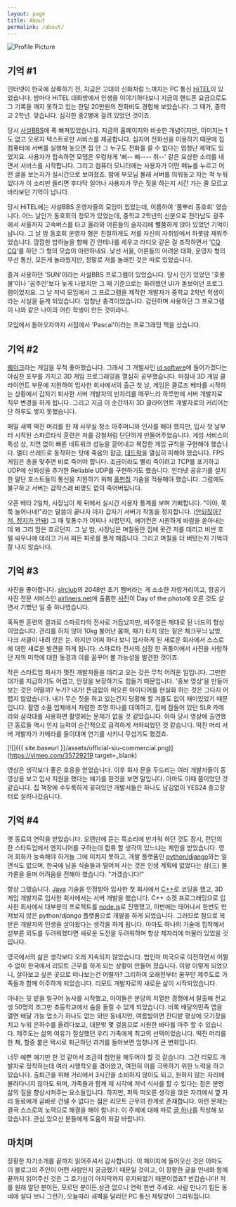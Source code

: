 ```yaml
---
layout: page
title: About
permalink: /about/
---
```


<img src="{{ site.baseurl }}/assets/reid-box.png" title="Profile Picture" class="profile">

## 기억 #1

인터넷이 한국에 상륙하기 전, 지금은 고대의 신화처럼 느껴지는 PC 통신 [HiTEL](https://namu.wiki/w/%ED%95%98%EC%9D%B4%ED%85%94)이 있었습니다. 밤마다 HiTEL 대화방에서 인생을 이야기하다보니 지금의 핸드폰 요금으로도 그 기록을 깨지 못하고 있는 한달 20만원의 전화비도 경험해 보았습니다. 그 때가, 중학교 2학년. 맞습니다. 심각한 중2병에 걸려 있었던 것이죠.

당시 [사설BBS](https://namu.wiki/w/%EC%82%AC%EC%84%A4%20BBS)에 푹 빠져있었습니다. 지금의 홈페이지와 비슷한 개념이지만, 이미지는 1도 없고 오로지 텍스트로만 서비스를 제공합니다. 심지어 전화선을 이용하기 때문에 집 컴퓨터에 서버를 실행해 놓으면 집 안 그 누구도 전화를 쓸 수 없다는 엄청난 제약도 있었지요. 사용자가 접속하면 모뎀은 우렁차게 '삐-- 삐---- 취--' 같은 요상한 소리를 내면서 서비스를 시작합니다. 그리고 컴퓨터 모니터에는 사용자가 어떤 메뉴를 누르고 어떤 글을 보는지가 실시간으로 보여졌죠. 밤에 부모님 몰래 서버를 띄워놓고 자는 척 누워있다가 이 소리만 들리면 후다닥 일어나 사용자가 무슨 짓을 하는지 시간 가는 줄 모르고 바라보던 기억이 납니다.

당시 HiTEL에는 사설BBS 운영자들의 모임이 있었는데, 이름하여 '풀뿌리 동호회' 였습니다. 어느 날인가 동호회의 정모가 있었는데, 중학교 2학년의 신분으로 전라남도 광주에서 서울까지 고속버스를 타고 올라와 어른들의 술자리에 뻘쭘하게 앉아 있었던 기억이 납니다. 그 날 밤 동호회 운영자 형은 친절하게도 저를 자신의 자취방에서 하룻밤 재워주었습니다. 깜깜한 밤하늘을 향해 긴 안테나를 세우고 라디오 같은 걸 조작하면서 '[CQ CQ](https://namu.wiki/w/%EC%95%84%EB%A7%88%EC%B6%94%EC%96%B4%20%EB%AC%B4%EC%84%A0)'를 하던 그 형의 모습이 아련하네요. 낯선 서울, 어른들의 어려운 대화, 운영자 형의 무선 통신, 모든게 놀라웠지만, 정말로 저를 놀래킨 것은 따로 있었습니다.

즐겨 사용하던 'SUN'이라는 사설BBS 프로그램이 있었습니다. 당시 인기 있었던 '호롱불'이나 '곰주인'보다 늦게 나왔지만 그 때 기준으로는 화려했던 UI가 돋보이던 프로그램이었지요. 그 날 저녁 모임에서 그 프로그램을 제작한 개발자가 중학교 2학년 학생이라는 사실을 듣게 되었습니다. 엄청난 충격이었습니다. 감탄하며 사용하던 그 프로그램이 나와 같은 나이의 어린 학생이 만든 것이라니.

모임에서 돌아오자마자 서점에서 'Pascal'이라는 프로그래밍 책을 샀습니다.

## 기억 #2

[퀘이크](https://namu.wiki/w/%ED%80%98%EC%9D%B4%ED%81%AC%20%EC%8B%9C%EB%A6%AC%EC%A6%88)라는 게임을 무척 좋아했습니다. 그래서 그 개발사인 [id softwre](https://www.idsoftware.com/)에 들어가겠다는 야심찬 포부를 가지고 3D 게임 프로그래밍을 열심히 공부했습니다. 마침내 3D 게임 클라이언트 부문에 지원하여 입사한 회사에서의 출근 첫 날, 게임은 클로즈 베타를 시작하는 상황에서 갑자기 퇴사한 서버 개발자의 빈자리를 메꾸느라 하루만에 서버 개발자로 직무 변경을 하게 됩니다. 그리고 지금 이 순간까지 3D 클라이언트 개발자로의 커리어는 단 하루도 쌓지 못했습니다.

매일 새벽 떡진 머리를 한 채 사무실 청소 아주머니와 인사를 해야 했지만, 입사 첫 날부터 시작된 스파르타식 훈련은 저를 강철처럼 단단하게 만들어주었습니다. 게임 서비스의 특성 상, 지연 없이 빠른 네트워크 성능을 끌어내고 복잡한 게임 규칙을 구현해야 했습니다. 멀티 쓰레드로 동작하는 탓에 죽음의 잠금, [데드락](https://namu.wiki/w/Deadlock)을 열심히 피해야 했습니다. FPS 게임은 총을 맞추면 바로 죽어야 합니다. 조금이라도 빨리 죽이려고 TCP를 포기하고 UDP에 신뢰성을 추가한 Reliable UDP를 구현하기도 했습니다. 인터넷 공유기를 설치한 말단 호스트들의 통신을 지원하기 위해 [홀펀칭](https://en.wikipedia.org/wiki/Hole_punching_(networking)) 기술을 적용해야 했습니다. 그럼에도 불구하고 서버는 갑작스레 비명도 없이 죽어버립니다.

오픈 베타 2일차, 사장님이 제 뒤에서 실시간 사용자 통계를 보며 기뻐합니다. "이야, 쭉쭉 늘어나네!"라는 말씀이 끝나자 마자 갑자기 서버가 작동을 정지합니다. ([안되잖아? 저, 정지가 안돼](https://namu.wiki/w/%EC%9E%A5%EB%B9%84%EB%A5%BC%20%EC%A0%95%EC%A7%80%ED%95%A9%EB%8B%88%EB%8B%A4)) 그 때 뒷통수가 어찌나 시렵던지, 에어컨은 시원하게 바람을 쏟아내는데 왜 그리 땀은 흐르던지. 그 날 밤, 사장님은 며칠동안 집에 못간 저를 데리고 비싼 호텔 싸우나에 데리고 가서 찌든 피로를 풀게 해줍니다. 그리고 며칠을 더 버텼는지 기억이 잘 나지 않습니다.

## 기억 #3

사진을 좋아합니다. [slrclub](http://www.slrclub.com/bbs/zboard.php?id=today_pictures)의 2048번 초기 멤버라는 게 소소한 자랑거리이고, 항공기 사진 전문 서비스인 [airliners.net](https://www.airliners.net/)에 출품한 [사진](https://www.airliners.net/photo/Korean-Air/Airbus-A330-223/1642056/L)이 Day of the photo에 오른 것도 살면서 기뻤던 일 중 하나였습니다. 

혹독한 훈련의 결과로 스파르타의 전사로 거듭났지만, 비주얼은 제대로 된 너드의 형상이었습니다. 관리를 하지 않아 10kg 불어난 몸매, 때가 타지 않는 짙은 체크무늬 남방, 다크 서클이 내려 앉은 눈. 하지만 어찌 하다 보니 입사하게 된 새로운 회사에서 스스로에 대한 새로운 발견을 하게 됩니다. 스파르타 전사의 심장 한 귀퉁이에서 사진을 사랑하던 자의 미학에 대한 동경과 이를 꿈꾸어 볼 가능성을 발견한 것이죠.

작은 스타트업 회사가 멋진 개발자들을 데리고 오는 것은 무척 어려운 일입니다. 그만한 대가를 지급하기도 어렵고, 안정을 보장하기도 힙들기 때문입니다. '홍보 영상'을 만들어 보는 것은 어떨까? 누가? 내가! 뜬금없이 떠오른 아이디어를 현실화 하는 것은 그다지 어렵지 않았습니다. 내가 무슨 짓을 하고 있는건지 당황해 할 겨를도 없이 재미있었기 때문입니다. 촬영 소품 업체에서 저렴한 조명 하나를 대여하고, 집에 잠들어 있던 SLR 카메라와 삼각대를 사용하면 촬영에는 문제가 없을 것 같았습니다. 아마 당시 영상에 출연했던 동료들 역시 인지 능력이 순간적으로 급격하게 저하되었던 것 같습니다. 떡진 머리 서버 개발자가 카메라를 들이대며 연기를 시키니 무섭기도 했겠죠.

[![]({{ site.baseurl }}/assets/official-siu-commercial.png)](https://vimeo.com/35729219 target=_blank)

영상은 생각보다 좋은 호응을 얻었습니다. 이후 회사 문을 두드리는 여러 개발자들이 동영상을 보고 입사 지원을 했다는 얘기를 한것을 보면 말입니다. 아마도 이때 쯤이었던 것 같습니다. 집 책장에 수두룩하게 꽂혀있던 개발서들은 하나도 남김없이 YES24 중고장터로 실려나갔습니다.

## 기억 #4

옛 동료의 연락을 받았습니다. 오랜만에 듣는 목소리에 반가워 하던 것도 잠시, 런던의 한 스타트업에서 엔지니어를 구하는데 합류 할 생각이 있느냐는 제안을 받았습니다. 영어 회화가 능숙해야 하거늘 그에 미치지 못하고, 개발 플랫폼인 [python/django](https://www.djangoproject.com/)와는 일면식도 없으며, 한국에 남을 식솔들과 떨어져 사는 것은 인생 계획에 없었다는 삼(三) 불가론을 들며 어려움을 전해야 했습니다. "가겠습니다!"

항상 그랬습니다. [Java](https://www.java.com/ko/) 기술을 인정받아 입사한 첫 회사에서 [C++](https://ko.wikipedia.org/wiki/C%2B%2B)로 코딩을 했고, 3D 게임 개발자로 입사한 회사에서는 서버 개발을 했습니다. C++ 소켓 프로그래밍으로 입사한 회사에서 대부분의 프로젝트를 [node.js](https://nodejs.org/ko/)로 진행했고, 이번에는 태어나서 한번도 만져보지 않은 python/django 플랫폼으로 개발을 하게 되었습니다. 그러므로 참으로 복받은 개발자의 인생을 살아왔다는 생각을 하게 됩니다. 아마도 하나의 기술에 집착해서 섣부른 외도를 두려워했다면 새로운 도전을 두려워하며 항상 제자리에 머물러 있었을 것입니다.

영국에서의 삶은 생각보다 오래 지속되지 않았습니다. 법인이 미국으로 이전하면서 어쩔 수 없이 한국에서 리모트 근무를 하게 되는 상황이 만들어 졌습니다. 이왕 이렇게 되었으니, 살아보고 싶은 곳으로 떠나보는건 어떨까? 그리하여 오래전부터 꿈꾸던 제주도로 가족들과 함께 이주하게 되었습니다. 리모트 개발자로의 새로운 삶이 시작되었습니다.

아내는 뒷 밭을 일구어 농사를 시작했고, 아이들은 분당의 치열한 경쟁에서 탈출해 전교생 50명의 조그만 초등학교에서 숨을 돌릴 수 있게 되었습니다. 비록 배달의민족 앱을 열면 배달 가능 업소가 하나도 없는 외딴 동네지만, 여름밤이면 잔디밭 평상에 모기장을 치고 누워 은하수를 올려다보고, 대문밖 몇 걸음으로 시원한 바다를 마주 할 수 있습니다. 제주도는 삶의 여유가 절실했던 우리 가족에게 최고의 선택이었습니다. 떡진 머리를 한 채, 할증 붙은 택시로 퇴근하던 과거를 돌아보면 엄청나게 큰 변화입니다.

너무 예쁜 얘기만 한 것 같아서 조금의 첨언을 해두어야 할 것 같습니다. 그간 리모트 개발자로 정착하는데 여러 시행착오를 겪어왔고, 여전히 이를 극복하기 위한 노력을 하고 있습니다. 출퇴근을 위해 거리에서 3시간을 소비하지 않아도 되고, 원하지 않는 자리에 불려다니지 않아도 되며, 가족들과 함께 제 시각에 저녁 식사를 할 수 있다는 점은 분명 삶의 질을 향상시켜주는 요소들입니다. 하지만, 퍼뜩 떠오른 생각을 앉은 자리에서 옆 자리 동료에게 곧바로 건넬 수 없다는 점은 리모트 근무의 한계로 존재합니다. 이런 문제는 결국 스스로의 노력으로 해결을 해야 합니다. 이 주제에 대해 따로 [글 하나](/_posts/2019-03-10-remote.markdown)를 작성해 보았습니다. 관심 있으신 분들에게 도움이 되길 바랍니다.

## 마치며

장황한 자기소개를 끝까지 읽어주셔서 감사합니다. 이 페이지에 들어오신 것은 아마도 이 블로그의 주인이 어떤 사람인지 궁금했기 때문일 것이고, 이 장황한 글을 인내와 함께 끝까지 읽어주신 것은 그 호기심이 마지막까지 유지되었기 때문이겠죠? 반갑습니다! 저를 원래 알던 분이든, 모르던 분이든 상관 없으니 연락 한번 주세요. 사람 만나기 힘든 동네에 살다 보니 그런가, 오늘따라 새벽을 달리던 PC 통신 채팅방이 그리워집니다.
